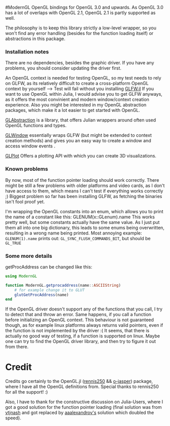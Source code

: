 #ModernGL
OpenGL bindings for OpenGL 3.0 and upwards. As OpenGL 3.0 has a lot of overlaps with OpenGL 2.1, OpenGL 2.1 is partly supported as well.

The philosophy is to keep this library strictly a low-level wrapper, so you won't find any error handling (besides for the function loading itself) or abstractions in this package.

### Installation notes
There are no dependencies, besides the graphic driver. If you have any problems, you should consider updating the driver first.

An OpenGL context is needed for testing OpenGL, so my test needs to rely on GLFW, as its relatively difficult to create a cross-platform OpenGL context by yourself --> Test will fail without you installing [GLFW.jl](https://github.com/JuliaGL/GLFW.jl)
If you want to use OpenGL within Julia, I would advise you to get GLFW anyways, as it offers the most convinient and modern window/context creation experience.
Also you might be interested in my OpenGL abstraction packages, which make it a lot easier to get started with OpenGL.

[GLAbstraction](https://github.com/SimonDanisch/GLAbstraction.jl) is a library, that offers Julian wrappers around often used OpenGL functions and types.

[GLWindow](https://github.com/SimonDanisch/GLWindow.jl) essentially wraps GLFW (but might be extended to context creation methods) and gives you an easy way to create a window and access window events .

[GLPlot](https://github.com/SimonDanisch/GLPlot.jl) Offers a plotting API with which you can create 3D visualizations.


### Known problems

By now, most of the function pointer loading should work correctly. 
There might be still a few problems with older platforms and video cards, as I don't have access to them, which means I can't test if everything works correctly ;)
Biggest problem so far has been installing GLFW, as fetching the binaries isn't fool proof yet.

I'm wrapping the OpenGL constants into an enum, which allows you to print the name of a constant like this:
GLENUM(x::GLenum).name
This works pretty well, but some constants actually have the same value. As I just put them all into one big dictionary, this leads to some enums being overwritten, resulting in a wrong name being printed.
Most annoying example: `GLENUM(1).name` prints out: `GL_SYNC_FLUSH_COMMANDS_BIT`, but should be  `GL_TRUE`

### Some more details

getProcAddress can be changed like this:
```Julia
using ModernGL

function ModernGL.getprocaddress(name::ASCIIString)
	# for example change it to GLUT 
	glutGetProcAddress(name)
end
```
If the OpenGL driver doesn't support any of the functions that you call, I try to detect that and throw an error.
Same happens, if you call a function before initializing an OpenGL context.
This behaviour is not guaranteed though, as for example linux platforms always returns valid pointers, even if the function is not implemented by the driver :(
It seems, that there is actually no good way of testing, if a function is supported on linux.
Maybe one can try to find the OpenGL driver library, and then try to figure it out from there.




# Credit

Credits go certainly to the OpenGL.jl ([rennis250](https://github.com/rennis250) && [o-jasper](https://github.com/o-jasper)) package, where I have all the OpenGL definitions from.
Special thanks to rennis250 for all the support! :)

Also, I have to thank for the constructive discussion on Julia-Users, where I got a good solution for the function pointer loading (final solution was from [vtjnash](https://github.com/vtjnash) and got replaced by [aaalexandrov's](https://github.com/aaalexandrov/) solution which doubled the speed). 
